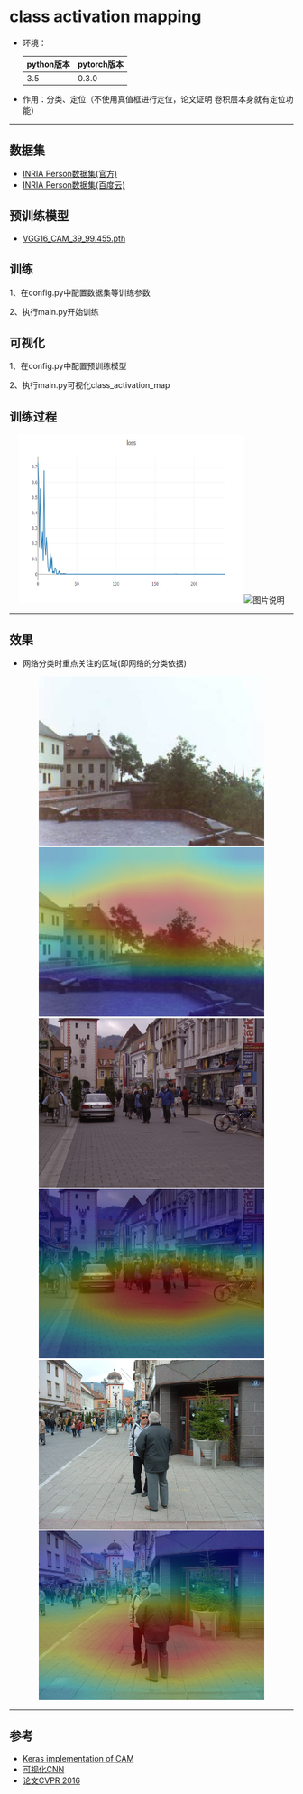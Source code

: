 #  class activation mapping


 - 环境：

    | python版本  |  pytorch版本 |
    | ----------- | ----------   |
    |  3.5  | 0.3.0   |


- 作用：分类、定位（不使用真值框进行定位，论文证明 卷积层本身就有定位功能）

----------

## 数据集

 - [INRIA Person数据集(官方)](http://pascal.inrialpes.fr/data/human/)    
 - [INRIA Person数据集(百度云)](https://pan.baidu.com/s/1adTzYgX13K4CIjZNODRXqQ)


## 预训练模型

- [VGG16_CAM_39_99.455.pth](https://pan.baidu.com/s/1OVnxBBhmtVgTEUz0nNmrFg)
    

## 训练

1、在config.py中配置数据集等训练参数

2、执行main.py开始训练

## 可视化

1、在config.py中配置预训练模型

2、执行main.py可视化class_activation_map




## 训练过程
<div align="center">
<img src="https://github.com/bobo0810/imageRepo/blob/master/img/15578714.jpg" width="400px"  height="300px" alt="图片说明" ><img src="https://github.com/bobo0810/imageRepo/blob/master/img/18-10-19/81997632.jpg" width="400px"  height="300px" alt="图片说明" > 
</div>

----------

## 效果

- 网络分类时重点关注的区域(即网络的分类依据)

<div align="center">
<img src="https://github.com/bobo0810/imageRepo/blob/master/img/97478889.jpg" width="400px"  height="300px" alt="图片说明" ><img src="https://github.com/bobo0810/imageRepo/blob/master/img/91606455.jpg" width="400px"  height="300px" alt="图片说明" > 
</div>

<div align="center">
<img src="https://github.com/bobo0810/imageRepo/blob/master/img/94097073.jpg" width="400px"  height="300px" alt="图片说明" ><img src="https://github.com/bobo0810/imageRepo/blob/master/img/27379841.jpg" width="400px"  height="300px" alt="图片说明" > 
</div>

<div align="center">
<img src="https://github.com/bobo0810/imageRepo/blob/master/img/32549346.jpg" width="400px"  height="300px" alt="图片说明" ><img src="https://github.com/bobo0810/imageRepo/blob/master/img/53559366.jpg" width="400px"  height="300px" alt="图片说明" > 
</div>

----------

## 参考

- [Keras implementation of CAM](https://github.com/jacobgil/keras-cam)
- [可视化CNN](https://github.com/huanghao-code/VisCNN_CVPR_2016_Loc)
- [论文CVPR 2016](https://arxiv.org/pdf/1512.04150.pdf)